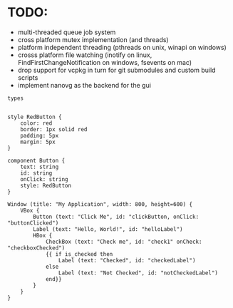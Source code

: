 # TODO:

* multi-threaded queue job system
* cross platform mutex implementation (and threads)
* platform independent threading
  (pthreads on unix, winapi on windows)
* crosss platform file watching (inotify on linux, FindFirstChangeNotification on windows, fsevents on mac)
* drop support for vcpkg in turn for git submodules and custom build scripts
* implement nanovg as the backend for the gui

`types`

```

style RedButton {
    color: red
    border: 1px solid red
    padding: 5px
    margin: 5px
}

component Button {
    text: string
    id: string
    onClick: string
    style: RedButton
}

Window (title: "My Application", width: 800, height=600) {
    VBox {
        Button (text: "Click Me", id: "clickButton, onClick: "buttonClicked")
        Label (text: "Hello, World!", id: "helloLabel")
        HBox {
            CheckBox (text: "Check me", id: "check1" onCheck: "checkboxChecked")
            {{ if is_checked then 
                Label (text: "Checked", id: "checkedLabel")
            else 
                Label (text: "Not Checked", id: "notCheckedLabel")
            end}} 
        }
    }
}
```